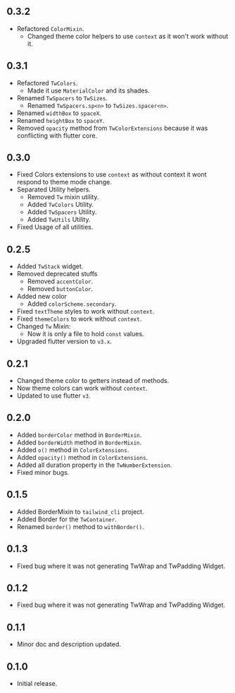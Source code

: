 ## 0.3.2
* Refactored `ColorMixin`.
  * Changed theme color helpers to use `context` as it won't work without it.

## 0.3.1
* Refactored `TwColors`.
  * Made it use `MaterialColor` and its shades.
* Renamed `TwSpacers` to `TwSizes`.
  * Renamed `TwSpacers.sp<n>` to `TwSizes.spacer<n>`.
* Renamed `widthBox` to `spaceX`.
* Renamed `heightBox` to `spaceY`.
* Removed `opacity` method from `TwColorExtensions` because it was conflicting with flutter core.

## 0.3.0
* Fixed Colors extensions to use `context` as without context it wont respond to theme mode change.
* Separated Utility helpers.
  * Removed `Tw` mixin utility.
  * Added `TwColors` Utility.
  * Added `TwSpacers` Utility.
  * Added `TwUtils` Utility.
* Fixed Usage of all utilities.

## 0.2.5
* Added `TwStack` widget.
* Removed deprecated stuffs
  * Removed `accentColor`.
  * Removed `buttonColor`.
* Added new color
  * Added `colorScheme.secondary`.
* Fixed `textTheme` styles to work without `context`.
* Fixed `themeColors` to work without `context`.
* Changed `Tw` Mixin:
  * Now it is only a file to hold `const` values.
* Upgraded flutter version to `v3.x`.

## 0.2.1
* Changed theme color to getters instead of methods.
* Now theme colors can work without `context`.
* Updated to use flutter `v3`.

## 0.2.0
* Added `borderColor` method in `BorderMixin`.
* Added `borderWidth` method in `BorderMixin`.
* Added `o()` method in `ColorExtensions`.
* Added `opacity()` method in `ColorExtensions`.
* Added all duration property in the `TwNumberExtension`.
* Fixed minor bugs.

## 0.1.5
* Added BorderMixin to `tailwind_cli` project.
* Added Border for the `TwContainer`.
* Renamed `border()` method to `withBorder()`.

## 0.1.3
* Fixed bug where it was not generating TwWrap and TwPadding Widget.

## 0.1.2
* Fixed bug where it was not generating TwWrap and TwPadding Widget.

## 0.1.1
* Minor doc and description updated.

## 0.1.0
* Initial release.